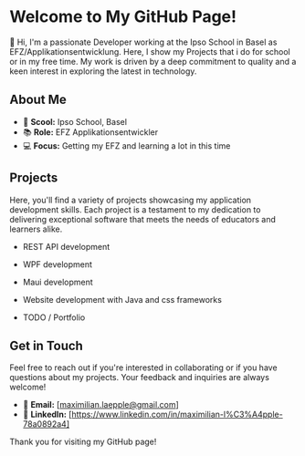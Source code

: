 # Welcome to My GitHub Page!

👋 Hi, I'm a passionate Developer working at the Ipso School in Basel as EFZ/Applikationsentwicklung. Here, I show my Projects that i do for school or in my free time. My work is driven by a deep commitment to quality and a keen interest in exploring the latest in technology.

## About Me

- 🏫 **Scool:** Ipso School, Basel
- 📚 **Role:** EFZ Applikationsentwickler
- 💻 **Focus:** Getting my EFZ and learning a lot in this time

## Projects

Here, you'll find a variety of projects showcasing my application development skills. Each project is a testament to my dedication to delivering exceptional software that meets the needs of educators and learners alike.

 - REST API development
 - WPF development
 - Maui development
 - Website development with Java and css frameworks

 - TODO / Portfolio 

## Get in Touch

Feel free to reach out if you're interested in collaborating or if you have questions about my projects. Your feedback and inquiries are always welcome!

- 📧 **Email:** [maximilian.laepple@gmail.com]
- 💼 **LinkedIn:** [https://www.linkedin.com/in/maximilian-l%C3%A4pple-78a0892a4]

Thank you for visiting my GitHub page!
